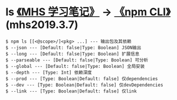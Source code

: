 # ls [《MHS 学习笔记》] -> [《npm CLI》] (mhs2019.3.7)

```
$ npm ls [[<@scope>/]<pkg> ...] --- 输出包及其依赖
$ --json --- [Default: false|Type: Boolean] JSON输出
$ --long --- [Default: false|Type: Boolean] 扩展信息
$ --parseable --- [Default: false|Type: Boolean] 可分析
$ --global --- [Default: false|Type: Boolean] 全局安装
$ --depth --- [Type: Int] 依赖深度
$ --prod --- [Type: Boolean|Default: false] 仅dependencies
$ --dev --- [Type: Boolean|Default: false] 仅devDependencies
$ --link --- [Type: Boolean|Default: false] 仅link
```

##
[《MHS 学习笔记》]: https://mhsnet.github.io/mhsstudynotes/ "《MHS 学习笔记》"
[《npm CLI》]: https://mhsnet.github.io/mhsstudynotes/tool/npm/cli/index.html "《npm CLI》"

[ls]: https://mhsnet.github.io/mhsstudynotes/tool/npm/cli/cli/ls.html "ls"